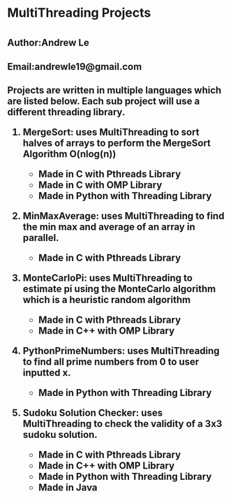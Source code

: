 <h1>MultiThreading Projects<h1>

<h2>Author:Andrew Le<h2>
<h2>Email:andrewle19@gmail.com<h2>
<p> Projects are written in multiple languages which are listed below. Each sub project will use a different threading library.</p>
<ol>
  <li>
    <p><b>MergeSort:</b> uses MultiThreading to sort halves of arrays to perform the MergeSort Algorithm O(nlog(n))</p>
    <ul>
      <li>Made in C with Pthreads Library</li>
      <li>Made in C with OMP Library</li>
      <li>Made in Python with Threading Library</li>
    </ul>
  </li>
  <li>
    <p><b>MinMaxAverage:</b> uses MultiThreading to find the min max and average of an array in parallel.</p>
    <ul>
      <li>Made in C with Pthreads Library</li>
    </ul>
  </li>
  <li>
    <p><b>MonteCarloPi:</b> uses MultiThreading to estimate pi using the MonteCarlo algorithm which is a heuristic random algorithm</b></p>
    <ul>
      <li>Made in C with Pthreads Library</li>
      <li>Made in C++ with OMP Library</li>
    </ul>
  </li>
  <li>
    <p><b>PythonPrimeNumbers:</b> uses MultiThreading to find all prime numbers from 0 to user inputted x.</p>
    <ul>
      <li>Made in Python with Threading Library</li>
    </ul>
  </li>
  <li>
    <p><b>Sudoku Solution Checker:</b> uses MultiThreading to check the validity of a 3x3 sudoku solution.</p>
    <ul>
      <li>Made in C with Pthreads Library</li>
      <li>Made in C++ with OMP Library</li>
      <li>Made in Python with Threading Library</li>
      <li>Made in Java</li>
    </ul>
  </li>

</ol>
